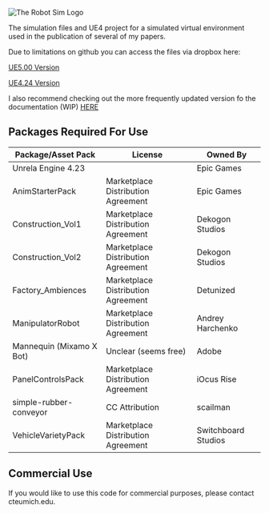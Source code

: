 ![The Robot Sim Logo](https://user-images.githubusercontent.com/38667845/186763034-a21928c0-3876-482f-a26b-edfbcec66df8.png)

The simulation files and UE4 project for a simulated virtual environment used in the publication of several of my papers. 

Due to limitations on github you can access the files via dropbox here: 

[UE5.00 Version](https://www.dropbox.com/t/ZBqOv869i415vQuh)

[UE4.24 Version](https://www.dropbox.com/t/H4Cth98EV96Tsh8c)



I also recommend checking out the more frequently updated version fo the documentation (WIP) [HERE](https://www.notion.so/The-Robot-Sim-Documentation-48a3e197d3784167b3a1de16c9e13135)



## Packages Required For Use

| Package/Asset Pack | License | Owned By |
| --- | --- | --- |
| Unrela Engine 4.23 |  | Epic Games |
| AnimStarterPack | Marketplace Distribution Agreement | Epic Games |
| Construction_Vol1 | Marketplace Distribution Agreement | Dekogon Studios |
| Construction_Vol2 | Marketplace Distribution Agreement | Dekogon Studios |
| Factory_Ambiences | Marketplace Distribution Agreement | Detunized |
| ManipulatorRobot | Marketplace Distribution Agreement | Andrey Harchenko |
| Mannequin (Mixamo X Bot) | Unclear (seems free) | Adobe |
| PanelControlsPack | Marketplace Distribution Agreement | iOcus Rise |
| simple-rubber-conveyor | CC Attribution | scailman |
| VehicleVarietyPack | Marketplace Distribution Agreement | Switchboard Studios |


## Commercial Use

If you would like to use this code for commercial purposes, please contact cte<at>umich.edu.
